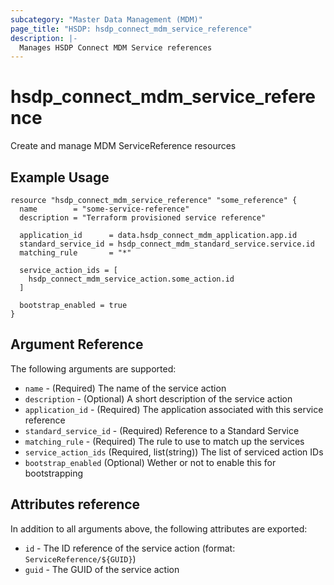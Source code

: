 ```yaml
---
subcategory: "Master Data Management (MDM)"
page_title: "HSDP: hsdp_connect_mdm_service_reference"
description: |-
  Manages HSDP Connect MDM Service references
---
```


# hsdp_connect_mdm_service_reference

Create and manage MDM ServiceReference resources

## Example Usage

```hcl
resource "hsdp_connect_mdm_service_reference" "some_reference" {
  name        = "some-service-reference"
  description = "Terraform provisioned service reference"
  
  application_id      = data.hsdp_connect_mdm_application.app.id
  standard_service_id = hsdp_connect_mdm_standard_service.service.id
  matching_rule       = "*"
 
  service_action_ids = [
    hsdp_connect_mdm_service_action.some_action.id
  ]
  
  bootstrap_enabled = true
}
```

## Argument Reference

The following arguments are supported:

* `name` - (Required) The name of the service action
* `description` - (Optional) A short description of the service action
* `application_id` - (Required) The application associated with this service reference
* `standard_service_id` - (Required) Reference to a Standard Service
* `matching_rule` - (Required) The rule to use to match up the services
* `service_action_ids` (Required, list(string)) The list of serviced action IDs
* `bootstrap_enabled` (Optional) Wether or not to enable this for bootstrapping

## Attributes reference

In addition to all arguments above, the following attributes are exported:

* `id` - The ID reference of the service action (format: `ServiceReference/${GUID}`)
* `guid` - The GUID of the service action
